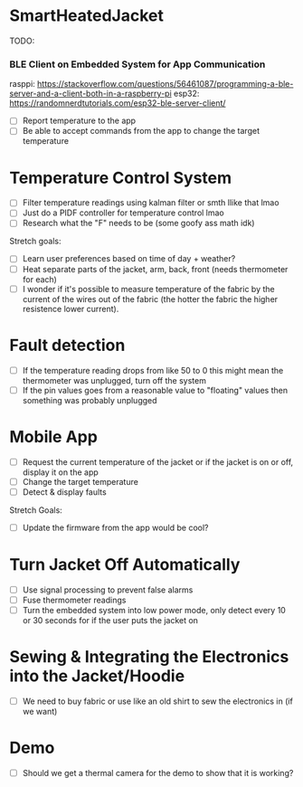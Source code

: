 # SmartHeatedJacket

TODO:

### BLE Client on Embedded System for App Communication

rasppi: https://stackoverflow.com/questions/56461087/programming-a-ble-server-and-a-client-both-in-a-raspberry-pi
esp32: https://randomnerdtutorials.com/esp32-ble-server-client/

- [ ] Report temperature to the app
- [ ] Be able to accept commands from the app to change the target temperature

# Temperature Control System

- [ ] Filter temperature readings using kalman filter or smth llike that lmao
- [ ] Just do a PIDF controller for temperature control lmao
- [ ] Research what the "F" needs to be (some goofy ass math idk)

Stretch goals:

- [ ] Learn user preferences based on time of day + weather?
- [ ] Heat separate parts of the jacket, arm, back, front (needs thermometer for each)
- [ ] I wonder if it's possible to measure temperature of the fabric by the current of the wires out of the fabric (the hotter the fabric the higher resistence lower current).

# Fault detection

- [ ] If the temperature reading drops from like 50 to 0 this might mean the thermometer was unplugged, turn off the system
- [ ] If the pin values goes from a reasonable value to "floating" values then something was probably unplugged

# Mobile App

- [ ] Request the current temperature of the jacket or if the jacket is on or off, display it on the app
- [ ] Change the target temperature
- [ ] Detect & display faults

Stretch Goals:

- [ ] Update the firmware from the app would be cool?

# Turn Jacket Off Automatically

- [ ] Use signal processing to prevent false alarms
- [ ] Fuse thermometer readings
- [ ] Turn the embedded system into low power mode, only detect every 10 or 30 seconds for if the user puts the jacket on

# Sewing & Integrating the Electronics into the Jacket/Hoodie

- [ ] We need to buy fabric or use like an old shirt to sew the electronics in (if we want)

# Demo

- [ ] Should we get a thermal camera for the demo to show that it is working?

